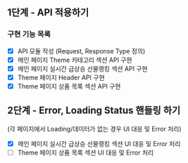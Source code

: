 ## 1단계 - API 적용하기

### 구현 기능 목록

- [x] API 모듈 작성 (Request, Response Type 정의)
- [x] 메인 페이지 Theme 카테고리 섹션 API 구현
- [x] 메인 페이지 실시간 급상승 선물랭킹 섹션 API 구현
- [x] Theme 페이지 Header API 구현
- [x] Theme 페이지 상품 목록 섹션 API 구현

## 2단계 - Error, Loading Status 핸들링 하기

(각 페이지에서 Loading/데이터가 없는 경우 UI 대응 및 Error 처리)

- [x] 메인 페이지 실시간 급상승 선물랭킹 섹션 UI 대응 및 Error 처리
- [ ] Theme 페이지 상품 목록 섹션 UI 대응 및 Error 처리

